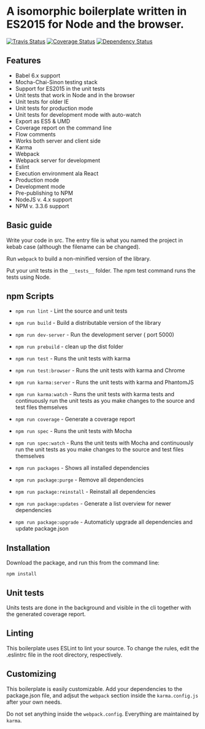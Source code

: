 # A isomorphic boilerplate written in ES2015 for Node and the browser.

[![Travis Status][trav_img]][trav_site]
[![Coverage Status](https://coveralls.io/repos/Kflash/trolly/badge.svg?branch=master&service=github)](https://coveralls.io/github/Kflash/trolly?branch=master)
[![Dependency Status](https://david-dm.org/kflash/trolly.svg)](https://david-dm.org/kflash/trolly)

## Features

* Babel 6.x support
* Mocha-Chai-Sinon testing stack
* Support for ES2015 in the unit tests
* Unit tests that work in Node and in the browser
* Unit tests for older IE
* Unit tests for production mode
* Unit tests for development mode with auto-watch
* Export as ES5 & UMD
* Coverage report on the command line
* Flow comments
* Works both server and client side
* Karma
* Webpack
* Webpack server for development
* Eslint
* Execution environment ala React
* Production mode
* Development mode
* Pre-publishing to NPM
* NodeJS v. 4.x support
* NPM v. 3.3.6 support

## Basic guide

Write your code in src. The entry file is what you named the project in kebab case (although the filename can be changed).

Run `webpack` to build a non-minified version of the library.

Put your unit tests in the `__tests__` folder. The npm test command runs the tests using Node. 

## npm Scripts

* `npm run lint` - Lint the source and unit tests
* `npm run build` - Build a distributable version of the library
* `npm run dev-server` - Run the development server ( port 5000)
* `npm run prebuild` - clean up the dist folder
* `npm run test` - Runs the unit tests with karma
* `npm run test:browser` - Runs the unit tests with karma and Chrome
* `npm run karma:server` - Runs the unit tests with karma and PhantomJS
* `npm run karma:watch` - Runs the unit tests with karma tests and continuously run the unit tests as you make changes to the source and test files themselves
* `npm run coverage` - Generate a coverage report
* `npm run spec` - Runs the unit tests with Mocha
* `npm run spec:watch` - Runs the unit tests with Mocha and continuously run the unit tests as you make changes to the source and test files themselves

* `npm run packages` - Shows all installed dependencies
* `npm run package:purge` - Remove all dependencies
* `npm run package:reinstall` - Reinstall all dependencies
* `npm run package:updates` - Generate a list overview for newer dependencies
* `npm run package:upgrade` - Automaticly upgrade all dependencies and update package.json


## Installation

Download the package, and run this from the command line:

```
npm install 
```

## Unit tests

Units tests are done in the background and visible in the cli together with the generated coverage report.

## Linting

This boilerplate uses ESLint to lint your source. To change the rules, edit the .eslintrc file in the root directory, respectively.

## Customizing

This boilerplate is easily customizable. Add your dependencies to the package.json file, and adjsut the `webpack` section inside the `karma.config.js` after your own needs. 

Do not set anything inside the `webpack.config`. Everything are maintained by `karma`.

[trav_img]: https://api.travis-ci.org/Kflash/trolly.svg
[trav_site]: https://travis-ci.org/Kflash/trolly.svg?branch=master

